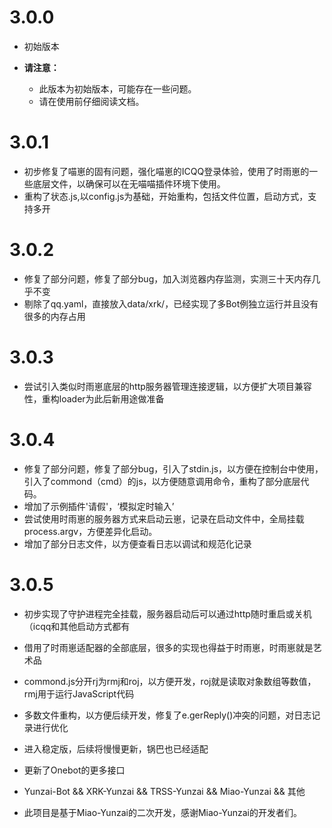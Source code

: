 # 3.0.0

* 初始版本

* **请注意：**
  * 此版本为初始版本，可能存在一些问题。
  * 请在使用前仔细阅读文档。

# 3.0.1
* 初步修复了喵崽的固有问题，强化喵崽的ICQQ登录体验，使用了时雨崽的一些底层文件，以确保可以在无喵喵插件环境下使用。
* 重构了状态.js,以config.js为基础，开始重构，包括文件位置，启动方式，支持多开

# 3.0.2
* 修复了部分问题，修复了部分bug，加入浏览器内存监测，实测三十天内存几乎不变
* 剔除了qq.yaml，直接放入data/xrk/，已经实现了多Bot例独立运行并且没有很多的内存占用

# 3.0.3
* 尝试引入类似时雨崽底层的http服务器管理连接逻辑，以方便扩大项目兼容性，重构loader为此后新用途做准备

# 3.0.4
* 修复了部分问题，修复了部分bug，引入了stdin.js，以方便在控制台中使用，引入了commond（cmd）的js，以方便随意调用命令，重构了部分底层代码。
* 增加了示例插件'请假'，‘模拟定时输入’
* 尝试使用时雨崽的服务器方式来启动云崽，记录在启动文件中，全局挂载process.argv，方便差异化启动。
* 增加了部分日志文件，以方便查看日志以调试和规范化记录

# 3.0.5
* 初步实现了守护进程完全挂载，服务器启动后可以通过http随时重启或关机（icqq和其他启动方式都有
* 借用了时雨崽适配器的全部底层，很多的实现也得益于时雨崽，时雨崽就是艺术品
* commond.js分开rj为rmj和roj，以方便开发，roj就是读取对象数组等数值，rmj用于运行JavaScript代码
* 多数文件重构，以方便后续开发，修复了e.gerReply()冲突的问题，对日志记录进行优化
* 进入稳定版，后续将慢慢更新，锅巴也已经适配
* 更新了Onebot的更多接口


* Yunzai-Bot && XRK-Yunzai && TRSS-Yunzai && Miao-Yunzai && 其他
* 此项目是基于Miao-Yunzai的二次开发，感谢Miao-Yunzai的开发者们。
